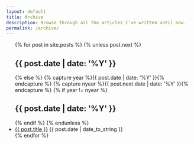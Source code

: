 ```yaml
---
layout: default
title: Archive
description: Browse through all the articles I've written until now.
permalink: /archive/
---
```


<ul>
  {% for post in site.posts %}
    {% unless post.next %}
      <h2>{{ post.date | date: '%Y' }}</h2>
    {% else %}
      {% capture year %}{{ post.date | date: '%Y' }}{% endcapture %}
      {% capture nyear %}{{ post.next.date | date: '%Y' }}{% endcapture %}
      {% if year != nyear %}
        <h2>{{ post.date | date: '%Y' }}</h2>
      {% endif %}
    {% endunless %}
    <li><a href="{{ post.url }}">{{ post.title }}</a> {{ post.date | date_to_string }} </li>
  {% endfor %}
</ul>